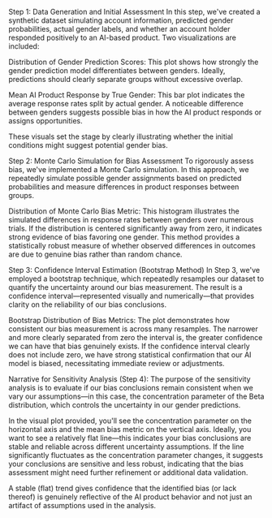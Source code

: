 Step 1: Data Generation and Initial Assessment
In this step, we've created a synthetic dataset simulating account information, predicted gender probabilities, actual gender labels, and whether an account holder responded positively to an AI-based product. Two visualizations are included:

Distribution of Gender Prediction Scores:
This plot shows how strongly the gender prediction model differentiates between genders. Ideally, predictions should clearly separate groups without excessive overlap.

Mean AI Product Response by True Gender:
This bar plot indicates the average response rates split by actual gender. A noticeable difference between genders suggests possible bias in how the AI product responds or assigns opportunities.

These visuals set the stage by clearly illustrating whether the initial conditions might suggest potential gender bias.

Step 2: Monte Carlo Simulation for Bias Assessment
To rigorously assess bias, we've implemented a Monte Carlo simulation. In this approach, we repeatedly simulate possible gender assignments based on predicted probabilities and measure differences in product responses between groups.

Distribution of Monte Carlo Bias Metric:
This histogram illustrates the simulated differences in response rates between genders over numerous trials. If the distribution is centered significantly away from zero, it indicates strong evidence of bias favoring one gender.
This method provides a statistically robust measure of whether observed differences in outcomes are due to genuine bias rather than random chance.

Step 3: Confidence Interval Estimation (Bootstrap Method)
In Step 3, we've employed a bootstrap technique, which repeatedly resamples our dataset to quantify the uncertainty around our bias measurement. The result is a confidence interval—represented visually and numerically—that provides clarity on the reliability of our bias conclusions.

Bootstrap Distribution of Bias Metrics:
The plot demonstrates how consistent our bias measurement is across many resamples. The narrower and more clearly separated from zero the interval is, the greater confidence we can have that bias genuinely exists.
If the confidence interval clearly does not include zero, we have strong statistical confirmation that our AI model is biased, necessitating immediate review or adjustments.



Narrative for Sensitivity Analysis (Step 4):
The purpose of the sensitivity analysis is to evaluate if our bias conclusions remain consistent when we vary our assumptions—in this case, the concentration parameter of the Beta distribution, which controls the uncertainty in our gender predictions.

In the visual plot provided, you'll see the concentration parameter on the horizontal axis and the mean bias metric on the vertical axis. Ideally, you want to see a relatively flat line—this indicates your bias conclusions are stable and reliable across different uncertainty assumptions. If the line significantly fluctuates as the concentration parameter changes, it suggests your conclusions are sensitive and less robust, indicating that the bias assessment might need further refinement or additional data validation.

A stable (flat) trend gives confidence that the identified bias (or lack thereof) is genuinely reflective of the AI product behavior and not just an artifact of assumptions used in the analysis.
